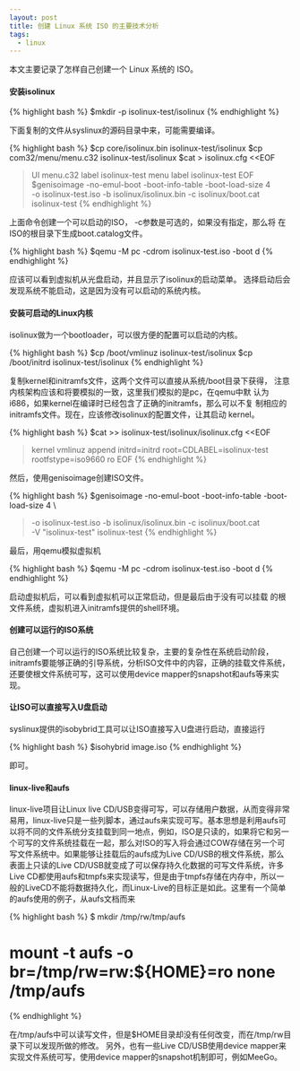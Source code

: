 ```yaml
---
layout: post
title: 创建 Linux 系统 ISO 的主要技术分析
tags:
  - linux
---
```


本文主要记录了怎样自己创建一个 Linux 系统的 ISO。

#### 安装isolinux

{% highlight bash %}
$mkdir -p isolinux-test/isolinux
{% endhighlight %}

下面复制的文件从syslinux的源码目录中来，可能需要编译。

{% highlight bash %}
$cp core/isolinux.bin isolinux-test/isolinux
$cp com32/menu/menu.c32 isolinux-test/isolinux
$cat > isolinux.cfg <<EOF
>UI menu.c32
>label isolinux-test
> menu label isolinux-test
>EOF
$genisoimage -no-emul-boot -boot-info-table -boot-load-size 4 \
>-o isolinux-test.iso -b isolinux/isolinux.bin -c isolinux/boot.cat \
>isolinux-test
{% endhighlight %}

上面命令创建一个可以启动的ISO， -c参数是可选的，如果没有指定，那么将
在ISO的根目录下生成boot.catalog文件。

{% highlight bash %}
$qemu -M pc -cdrom isolinux-test.iso -boot d
{% endhighlight %}

应该可以看到虚拟机从光盘启动，并且显示了isolinux的启动菜单。
选择启动后会发现系统不能启动，这是因为没有可以启动的系统内核。

#### 安装可启动的Linux内核

isolinux做为一个bootloader，可以很方便的配置可以启动的内核。

{% highlight bash %}
$cp /boot/vmlinuz isolinux-test/isolinux
$cp /boot/initrd isolinux-test/isolinux
{% endhighlight %}

复制kernel和initramfs文件，这两个文件可以直接从系统/boot目录下获得，
注意内核架构应该和将要模拟的一致，这里我们模拟的是pc，在qemu中默
认为i686，如果kernel在编译时已经包含了正确的initramfs，那么可以不复
制相应的initramfs文件。现在，应该修改isolinux的配置文件，让其启动
kernel。

{% highlight bash %}
$cat >> isolinux-test/isolinux/isolinux.cfg <<EOF
> kernel vmlinuz
> append initrd=initrd root=CDLABEL=isolinux-test rootfstype=iso9660 ro
>EOF
{% endhighlight %}

然后，使用genisoimage创建ISO文件。

{% highlight bash %}
$genisoimage -no-emul-boot -boot-info-table -boot-load-size 4 \
>-o isolinux-test.iso -b isolinux/isolinux.bin -c isolinux/boot.cat \
>-V "isolinux-test" isolinux-test
{% endhighlight %}

最后，用qemu模拟虚拟机

{% highlight bash %}
$qemu -M pc -cdrom isolinux-test.iso -boot d
{% endhighlight %}

启动虚拟机后，可以看到虚拟机可以正常启动，但是最后由于没有可以挂载
的根文件系统，虚拟机进入initramfs提供的shell环境。

#### 创建可以运行的ISO系统

自己创建一个可以运行的ISO系统比较复杂，主要的复杂性在系统启动阶段，initramfs要能够正确的引导系统，分析ISO文件中的内容，正确的挂载文件系统，还要使根文件系统可写，这可以使用device mapper的snapshot和aufs等来实现。
#### 让ISO可以直接写入U盘启动
syslinux提供的isobybrid工具可以让ISO直接写入U盘进行启动，直接运行

{% highlight bash %}
$isohybrid image.iso
{% endhighlight %}

即可。

#### linux-live和aufs

linux-live项目让Linux live CD/USB变得可写，可以存储用户数据，从而变得非常易用，linux-live只是一些列脚本，通过aufs来实现可写。基本思想是利用aufs可以将不同的文件系统分支挂载到同一地点，例如，ISO是只读的，如果将它和另一个可写的文件系统挂载在一起，那么对ISO的写入将会通过COW存储在另一个可写文件系统中。如果能够让挂载后的aufs成为Live CD/USB的根文件系统，那么表面上只读的Live CD/USB就变成了可以保存持久化数据的可写文件系统，许多Live CD都使用aufs和tmpfs来实现读写，但是由于tmpfs存储在内存中，所以一般的LiveCD不能将数据持久化，而Linux-Live的目标正是如此。这里有一个简单的aufs使用的例子，从aufs文档而来

{% highlight bash %}
$ mkdir /tmp/rw/tmp/aufs
# mount -t aufs -o br=/tmp/rw=rw:${HOME}=ro none /tmp/aufs
{% endhighlight %}

在/tmp/aufs中可以读写文件，但是$HOME目录却没有任何改变，而在/tmp/rw目录下可以发现所做的修改。
另外，也有一些Live CD/USB使用device mapper来实现文件系统可写，使用device mapper的snapshot机制即可，例如MeeGo。

